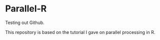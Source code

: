# Parallel-R

Testing out Github.

This repository is based on the tutorial I gave on parallel processing in R.
